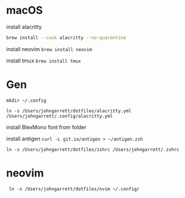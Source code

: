 # macOS
install alacritty
```bash
brew install --cask alacritty --no-quarantine
```
install neovim
`brew install neovim`

install tmux
`brew install tmux`

# Gen

`mkdir ~/.config`

`ln -s /Users/johngarrett/dotfiles/alacritty.yml /Users/johngarrett/.config/alacritty.yml`

install BlexMono font from folder

install antigen
`curl -L git.io/antigen > ~/antigen.zsh`

`ln -s /Users/johngarrett/dotfiles/zshrc /Users/johngarrett/.zshrc`

# neovim

` ln -s /Users/johngarrett/dotfiles/nvim ~/.config/`

